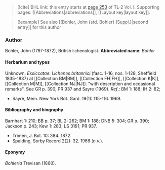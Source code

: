> [!cite] BHL link: this entry starts at [page 253](https://www.biodiversitylibrary.org/page/33120384) of TL-2 Vol. I.
> Supporting pages: [[Abbreviations|abbreviations]], [[Layout key|layout key]].

> [!example] See also [[Bohler, John {std. Bohler} (Suppl.)|second entry]] for this author

### Author

Bohler, John (1797-1872), British lichenologist. 
**Abbreviated name**: *Bohler*

#### Herbarium and types

Unknown.
*Exsiccatae*: *Lichenes britannici* (fasc. 1-16, nos. 1-128, Sheffield 1835-1837) at [[Collection BM|BM]], [[Collection FH|FH]], [[Collection K|K]], [[Collection M|M]], [[Collection NJ|NJ]]. "with description and occasional remarks". See GR p. 390, PR 937 and Sayre (1969).
*Ref*.: BM 1: 188; IH 2: 82;
- Sayre, Mem. New York Bot. Gard. 19(1): 115-116. 1969.

#### Bibliography and biography

Barnhart 1: 210; BB p. 37; BL 2: 262; BM 1: 188; DNB 5: 304; GR p. 390; Jackson p. 243; Kew 1: 283; LS 3191; PR 937.
- Trimen, J. Bot. 10: 384. 1872.
- Spalding, Sorby Record 2(2): 32. 1966 (*n.v.*).

#### Eponymy

*Bohleria* Trevisan (1860).

